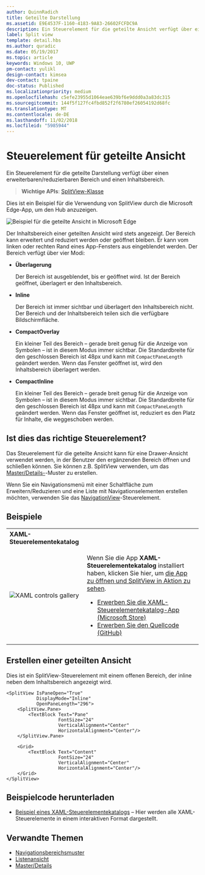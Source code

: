 ```yaml
---
author: QuinnRadich
title: Geteilte Darstellung
ms.assetid: E9E4537F-1160-4183-9A83-26602FCFDC9A
description: Ein Steuerelement für die geteilte Ansicht verfügt über einen erweiterbaren/reduzierbaren Bereich und einen Inhaltsbereich.
label: Split view
template: detail.hbs
ms.author: quradic
ms.date: 05/19/2017
ms.topic: article
keywords: Windows 10, UWP
pm-contact: yulikl
design-contact: kimsea
dev-contact: tpaine
doc-status: Published
ms.localizationpriority: medium
ms.openlocfilehash: c5efe23955d1064eae639bf6e9ddd0a3a83dc315
ms.sourcegitcommit: 144f5f127fc4fbd852f2f6780ef26054192d68fc
ms.translationtype: MT
ms.contentlocale: de-DE
ms.lasthandoff: 11/02/2018
ms.locfileid: "5985944"
---
```

# <a name="split-view-control"></a>Steuerelement für geteilte Ansicht

Ein Steuerelement für die geteilte Darstellung verfügt über einen erweiterbaren/reduzierbaren Bereich und einen Inhaltsbereich.

> **Wichtige APIs**: [SplitView-Klasse](https://msdn.microsoft.com/library/windows/apps/dn864360)

Dies ist ein Beispiel für die Verwendung von SplitView durch die Microsoft Edge-App, um den Hub anzuzeigen.

![Beispiel für die geteilte Ansicht in Microsoft Edge](images/split_view_Edge.png)


 Der Inhaltsbereich einer geteilten Ansicht wird stets angezeigt. Der Bereich kann erweitert und reduziert werden oder geöffnet bleiben. Er kann vom linken oder rechten Rand eines App-Fensters aus eingeblendet werden. Der Bereich verfügt über vier Modi:

-   **Überlagerung**

    Der Bereich ist ausgeblendet, bis er geöffnet wird. Ist der Bereich geöffnet, überlagert er den Inhaltsbereich.

-   **Inline**

    Der Bereich ist immer sichtbar und überlagert den Inhaltsbereich nicht. Der Bereich und der Inhaltsbereich teilen sich die verfügbare Bildschirmfläche.

-   **CompactOverlay**

    Ein kleiner Teil des Bereich – gerade breit genug für die Anzeige von Symbolen – ist in diesem Modus immer sichtbar. Die Standardbreite für den geschlossen Bereich ist 48px und kann mit `CompactPaneLength` geändert werden. Wenn das Fenster geöffnet ist, wird den Inhaltsbereich überlagert werden.

-   **CompactInline**

    Ein kleiner Teil des Bereich – gerade breit genug für die Anzeige von Symbolen – ist in diesem Modus immer sichtbar. Die Standardbreite für den geschlossen Bereich ist 48px und kann mit `CompactPaneLength` geändert werden. Wenn das Fenster geöffnet ist, reduziert es den Platz für Inhalte, die weggeschoben werden.

## <a name="is-this-the-right-control"></a>Ist dies das richtige Steuerelement?

Das Steuerelement für die geteilte Ansicht kann für eine Drawer-Ansicht verwendet werden, in der Benutzer den ergänzenden Bereich öffnen und schließen können. Sie können z.B. SplitView verwenden, um das [Master/Details-](master-details.md)-Muster zu erstellen.

Wenn Sie ein Navigationsmenü mit einer Schaltfläche zum Erweitern/Reduzieren und eine Liste mit Navigationselementen erstellen möchten, verwenden Sie das [NavigationView](navigationview.md)-Steuerelement.

## <a name="examples"></a>Beispiele

<table>
<th align="left">XAML-Steuerelementekatalog<th>
<tr>
<td><img src="images/xaml-controls-gallery-sm.png" alt="XAML controls gallery"></img></td>
<td>
    <p>Wenn Sie die App <strong style="font-weight: semi-bold">XAML-Steuerelementekatalog</strong> installiert haben, klicken Sie hier, um <a href="xamlcontrolsgallery:/item/SplitView">die App zu öffnen und SplitView in Aktion zu sehen</a>.</p>
    <ul>
    <li><a href="https://www.microsoft.com/store/productId/9MSVH128X2ZT">Erwerben Sie die XAML-Steuerelementekatalog-App (Microsoft Store)</a></li>
    <li><a href="https://github.com/Microsoft/Windows-universal-samples/tree/master/Samples/XamlUIBasics">Erwerben Sie den Quellcode (GitHub)</a></li>
    </ul>
</td>
</tr>
</table>

## <a name="create-a-split-view"></a>Erstellen einer geteilten Ansicht

Dies ist ein SplitView-Steuerelement mit einem offenen Bereich, der inline neben dem Inhaltsbereich angezeigt wird.
```xaml
<SplitView IsPaneOpen="True"
           DisplayMode="Inline"
           OpenPaneLength="296">
    <SplitView.Pane>
        <TextBlock Text="Pane"
                   FontSize="24"
                   VerticalAlignment="Center"
                   HorizontalAlignment="Center"/>
    </SplitView.Pane>

    <Grid>
        <TextBlock Text="Content"
                   FontSize="24"
                   VerticalAlignment="Center"
                   HorizontalAlignment="Center"/>
    </Grid>
</SplitView>
```

## <a name="get-the-sample-code"></a>Beispielcode herunterladen

- [Beispiel eines XAML-Steuerelementekatalogs](https://github.com/Microsoft/Windows-universal-samples/tree/master/Samples/XamlUIBasics) – Hier werden alle XAML-Steuerelemente in einem interaktiven Format dargestellt.

## <a name="related-topics"></a>Verwandte Themen
- [Navigationsbereichsmuster](navigationview.md)
- [Listenansicht](lists.md)
- [Master/Details](master-details.md)